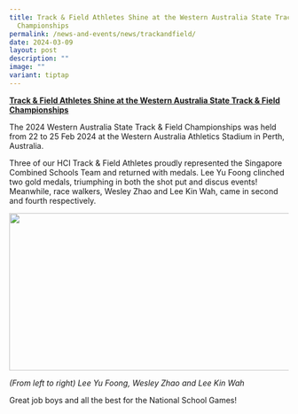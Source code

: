 ```yaml
---
title: Track & Field Athletes Shine at the Western Australia State Track & Field
  Championships
permalink: /news-and-events/news/trackandfield/
date: 2024-03-09
layout: post
description: ""
image: ""
variant: tiptap
---
```

<p><strong><u>Track &amp; Field Athletes Shine at the Western Australia State Track &amp; Field Championships</u></strong>
</p>
<p>The 2024 Western Australia State Track &amp; Field Championships was held
from 22 to 25 Feb 2024 at the Western Australia Athletics Stadium in Perth,
Australia.</p>
<p>Three of our HCI Track &amp; Field Athletes proudly represented the Singapore
Combined Schools Team and returned with medals. Lee Yu Foong clinched two
gold medals, triumphing in both the shot put and discus events! Meanwhile,
race walkers, Wesley Zhao and Lee Kin Wah, came in second and fourth respectively.</p>
<div class="isomer-image-wrapper">
<img style="margin-left:0px;margin-top:0px;" height="284" width="624" src="https://lh7-us.googleusercontent.com/57C-pT7xR8ApJLWR49JwRDQtfSHWTCjKMy1iK1AJ93Qbbeia3V2u8ASP0hZy2O8xsAfN6j9Tw1aqbwUG-3gm4TOyQnpDCZsp9OfJBgPnTfFM-YJQJIoxcWXPp4Txb6I5HS6mb82E6mvphM09uA5L7rU">
</div>
<p><em>(From left to right) Lee Yu Foong, Wesley Zhao and Lee Kin Wah</em>
</p>
<p>Great job boys and all the best for the National School Games!</p>
<p>
<br>
</p>